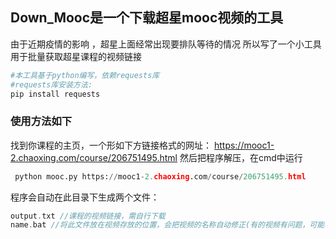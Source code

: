 ## Down_Mooc是一个下载超星mooc视频的工具
由于近期疫情的影响 ，超星上面经常出现要排队等待的情况 
所以写了一个小工具 用于批量获取超星课程的视频链接
```python
#本工具基于python编写，依赖requests库
#requests库安装方法:
pip install requests
```
### 使用方法如下
找到你课程的主页，一个形如下方链接格式的网址：
https://mooc1-2.chaoxing.com/course/206751495.html
然后把程序解压，在cmd中运行  
```python
 python mooc.py https://mooc1-2.chaoxing.com/course/206751495.html
```
程序会自动在此目录下生成两个文件：
```c++
output.txt //课程的视频链接，需自行下载
name.bat //将此文件放在视频存放的位置，会把视频的名称自动修正(有的视频有问题，可能老师的命名方式比较奇怪，先鸽着)
```
